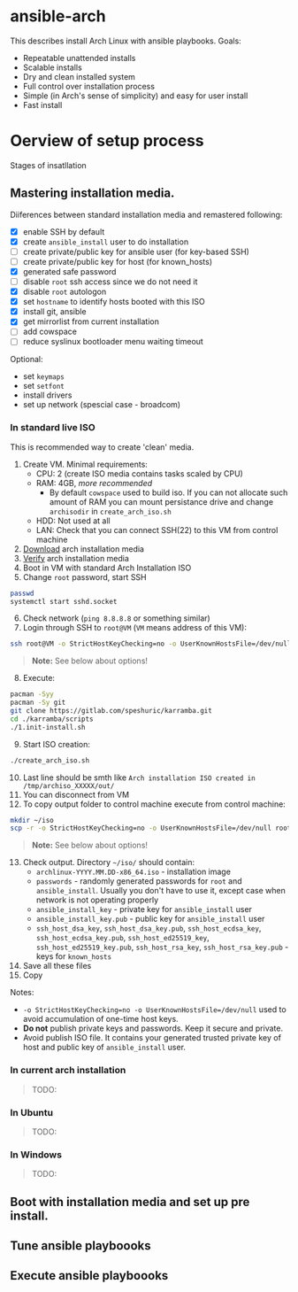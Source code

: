 # ansible-arch

This describes install Arch Linux with ansible playbooks. 
Goals:
- Repeatable unattended installs
- Scalable installs
- Dry and clean installed system
- Full control over installation process
- Simple (in Arch's sense of simplicity) and easy for user install
- Fast install

# Oerview of setup process

Stages of insatllation

## Mastering installation media.

Diiferences between standard installation media and remastered following:
- [x] enable SSH by default
- [x] create `ansible_install` user to do installation
- [ ] create private/public key for ansible user (for key-based SSH)
- [ ] create private/public key for host (for known_hosts)
- [x] generated safe password
- [ ] disable `root` ssh access since we do not need it
- [x] disable `root` autologon
- [x] set `hostname` to identify hosts booted with this ISO
- [x] install git, ansible 
- [x] get mirrorlist from current installation
- [ ] add cowspace
- [ ] reduce syslinux bootloader menu waiting timeout

Optional:
- set `keymaps`
- set `setfont`
- install drivers
- set up network (spescial case - broadcom)


### In standard live ISO

This is recommended way to create 'clean' media. 

1. Create VM. Minimal requirements: 
    - CPU: 2 (create ISO media contains tasks scaled by CPU)
    - RAM: 4GB, *more recommended*
        - By default `cowspace` used to build iso. If you can not allocate such amount of RAM you can mount persistance drive and change `archisodir` in `create_arch_iso.sh`
    - HDD: Not used at all
    - LAN: Check that you can connect SSH(22) to this VM from control machine
2. [Download](https://www.archlinux.org/download/) arch installation media
3. [Verify](https://wiki.archlinux.org/index.php/Installation_guide#Verify_signature) arch installation media
4. Boot in VM with standard Arch Installation ISO
5. Change `root` password, start SSH
```sh
passwd
systemctl start sshd.socket
```
6. Check network (`ping 8.8.8.8` or something similar)
7. Login through SSH to `root@VM` (`VM` means address of this VM): 
```sh
ssh root@VM -o StrictHostKeyChecking=no -o UserKnownHostsFile=/dev/null
```
> **Note:** See below about options!
8. Execute:
```sh
pacman -Syy
pacman -Sy git
git clone https://gitlab.com/speshuric/karramba.git
cd ./karramba/scripts
./1.init-install.sh
```
9. Start ISO creation:
```sh
./create_arch_iso.sh
``` 
10. Last line should be smth like  `Arch installation ISO created in /tmp/archiso_XXXXX/out/`
11. You can disconnect from VM
12. To copy output folder to control machine execute from control machine:
```sh
mkdir ~/iso
scp -r -o StrictHostKeyChecking=no -o UserKnownHostsFile=/dev/null root@VM:/tmp/archiso_NNNNN/out/* ~/iso/
```
> **Note:** See below about options!
13. Check output. Directory `~/iso/` should contain:
    - `archlinux-YYYY.MM.DD-x86_64.iso` - installation image
    - `passwords` - randomly generated passwords for `root` and `ansible_install`. Usually you don't have to use it, except case when network is not operating properly
    - `ansible_install_key` - private key for `ansible_install` user
    - `ansible_install_key.pub` - public key for `ansible_install` user
    - `ssh_host_dsa_key`, `ssh_host_dsa_key.pub`, `ssh_host_ecdsa_key`, `ssh_host_ecdsa_key.pub`, `ssh_host_ed25519_key`, `ssh_host_ed25519_key.pub`, `ssh_host_rsa_key`, `ssh_host_rsa_key.pub` - keys for `known_hosts`
14. Save all these files
15. Copy     
    
Notes:
- `-o StrictHostKeyChecking=no -o UserKnownHostsFile=/dev/null` used to avoid accumulation of one-time host keys.
- **Do not** publish private keys and passwords. Keep it secure and private.
- Avoid publish ISO file. It contains your generated trusted private key of host and public key of `ansible_install` user.

### In current arch installation
> TODO:

### In Ubuntu
> TODO:

### In Windows
> TODO:

## Boot with installation media and set up pre install.

## Tune ansible playboooks

## Execute ansible playboooks
